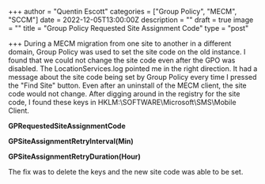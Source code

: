 +++
author = "Quentin Escott"
categories = ["Group Policy", "MECM", "SCCM"]
date = 2022-12-05T13:00:00Z
description = ""
draft = true
image = ""
title = "Group Policy Requested Site Assignment Code"
type = "post"

+++
During a MECM migration from one site to another in a different domain, Group Policy was used to set the site code on the old instance. I found that we could not change the site code even after the GPO was disabled. The LocationServices.log pointed me in the right direction. It had a message about the site code being set by Group Policy every time I pressed the "Find Site" button. Even after an uninstall of the MECM client, the site code would not change. After digging around in the registry for the site code, I found these keys in HKLM:\\SOFTWARE\\Microsoft\\SMS\\Mobile Client.   
  
**GPRequestedSiteAssignmentCode**

**GPSiteAssignmentRetryInterval(Min)** 

**GPSiteAssignmentRetryDuration(Hour)**

The fix was to delete the keys and the new site code was able to be set.